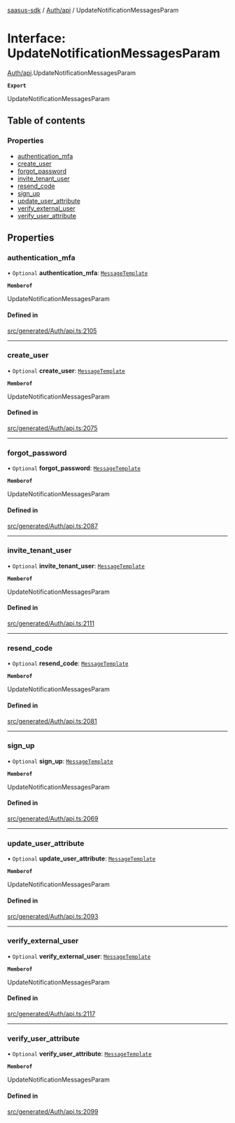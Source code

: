 [saasus-sdk](../README.md) / [Auth/api](../modules/Auth_api.md) / UpdateNotificationMessagesParam

# Interface: UpdateNotificationMessagesParam

[Auth/api](../modules/Auth_api.md).UpdateNotificationMessagesParam

**`Export`**

UpdateNotificationMessagesParam

## Table of contents

### Properties

- [authentication\_mfa](Auth_api.UpdateNotificationMessagesParam.md#authentication_mfa)
- [create\_user](Auth_api.UpdateNotificationMessagesParam.md#create_user)
- [forgot\_password](Auth_api.UpdateNotificationMessagesParam.md#forgot_password)
- [invite\_tenant\_user](Auth_api.UpdateNotificationMessagesParam.md#invite_tenant_user)
- [resend\_code](Auth_api.UpdateNotificationMessagesParam.md#resend_code)
- [sign\_up](Auth_api.UpdateNotificationMessagesParam.md#sign_up)
- [update\_user\_attribute](Auth_api.UpdateNotificationMessagesParam.md#update_user_attribute)
- [verify\_external\_user](Auth_api.UpdateNotificationMessagesParam.md#verify_external_user)
- [verify\_user\_attribute](Auth_api.UpdateNotificationMessagesParam.md#verify_user_attribute)

## Properties

### authentication\_mfa

• `Optional` **authentication\_mfa**: [`MessageTemplate`](Auth_api.MessageTemplate.md)

**`Memberof`**

UpdateNotificationMessagesParam

#### Defined in

[src/generated/Auth/api.ts:2105](https://github.com/saasus-platform/saasus-sdk-javascript/blob/2c78b0a/src/generated/Auth/api.ts#L2105)

___

### create\_user

• `Optional` **create\_user**: [`MessageTemplate`](Auth_api.MessageTemplate.md)

**`Memberof`**

UpdateNotificationMessagesParam

#### Defined in

[src/generated/Auth/api.ts:2075](https://github.com/saasus-platform/saasus-sdk-javascript/blob/2c78b0a/src/generated/Auth/api.ts#L2075)

___

### forgot\_password

• `Optional` **forgot\_password**: [`MessageTemplate`](Auth_api.MessageTemplate.md)

**`Memberof`**

UpdateNotificationMessagesParam

#### Defined in

[src/generated/Auth/api.ts:2087](https://github.com/saasus-platform/saasus-sdk-javascript/blob/2c78b0a/src/generated/Auth/api.ts#L2087)

___

### invite\_tenant\_user

• `Optional` **invite\_tenant\_user**: [`MessageTemplate`](Auth_api.MessageTemplate.md)

**`Memberof`**

UpdateNotificationMessagesParam

#### Defined in

[src/generated/Auth/api.ts:2111](https://github.com/saasus-platform/saasus-sdk-javascript/blob/2c78b0a/src/generated/Auth/api.ts#L2111)

___

### resend\_code

• `Optional` **resend\_code**: [`MessageTemplate`](Auth_api.MessageTemplate.md)

**`Memberof`**

UpdateNotificationMessagesParam

#### Defined in

[src/generated/Auth/api.ts:2081](https://github.com/saasus-platform/saasus-sdk-javascript/blob/2c78b0a/src/generated/Auth/api.ts#L2081)

___

### sign\_up

• `Optional` **sign\_up**: [`MessageTemplate`](Auth_api.MessageTemplate.md)

**`Memberof`**

UpdateNotificationMessagesParam

#### Defined in

[src/generated/Auth/api.ts:2069](https://github.com/saasus-platform/saasus-sdk-javascript/blob/2c78b0a/src/generated/Auth/api.ts#L2069)

___

### update\_user\_attribute

• `Optional` **update\_user\_attribute**: [`MessageTemplate`](Auth_api.MessageTemplate.md)

**`Memberof`**

UpdateNotificationMessagesParam

#### Defined in

[src/generated/Auth/api.ts:2093](https://github.com/saasus-platform/saasus-sdk-javascript/blob/2c78b0a/src/generated/Auth/api.ts#L2093)

___

### verify\_external\_user

• `Optional` **verify\_external\_user**: [`MessageTemplate`](Auth_api.MessageTemplate.md)

**`Memberof`**

UpdateNotificationMessagesParam

#### Defined in

[src/generated/Auth/api.ts:2117](https://github.com/saasus-platform/saasus-sdk-javascript/blob/2c78b0a/src/generated/Auth/api.ts#L2117)

___

### verify\_user\_attribute

• `Optional` **verify\_user\_attribute**: [`MessageTemplate`](Auth_api.MessageTemplate.md)

**`Memberof`**

UpdateNotificationMessagesParam

#### Defined in

[src/generated/Auth/api.ts:2099](https://github.com/saasus-platform/saasus-sdk-javascript/blob/2c78b0a/src/generated/Auth/api.ts#L2099)
